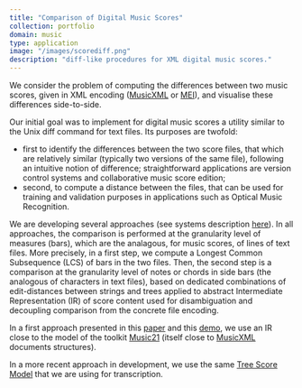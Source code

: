 ```yaml
---
title: "Comparison of Digital Music Scores"
collection: portfolio
domain: music
type: application
image: "/images/scorediff.png"
description: "diff-like procedures for XML digital music scores."
---
```


We consider the problem of computing the differences between two music scores, given in XML encoding ([MusicXML](https://www.musicxml.com/) or [MEI](https://music-encoding.org/)), and visualise these differences side-to-side.

Our initial goal was to implement for digital music scores a utility similar to the Unix diff command for text files. Its purposes are twofold: 

- first to identify the differences between the two score files, that which are relatively similar (typically two versions of the same file), following an intuitive notion of difference;
  straightforward applications are version control systems and collaborative music score edition;
- second, to compute a distance between the files, that can be used for training and validation purposes in applications such as Optical Music Recognition.

We are developing several approaches (see systems description [here](soft/2019-scorediff)). In all approaches, the comparison is performed at the granularity level of measures (bars), which are the analagous, for music scores, of lines of text files. More precisely, in a first step, we compute a Longest Common Subsequence (LCS) of bars in the two files. Then, the second step is a comparison at the granularity level of notes or chords in side bars (the analogous of characters in text files), based on dedicated combinations of edit-distances between strings and trees applied to abstract Intermediate Representation (IR) of score content used for disambiguation and decoupling comparison from the concrete file encoding. 

In a first approach presented in this [paper](publication/2019-11-01-A-diff-procedure-for-music-score-files) and this [demo](publication/2019-11-01-Computation-and-Visualization-of-Differences-between-two-XML-Music-Score-Files), we use an IR close to the model of the toolkit [Music21](https://www.music21.org) (itself close to [MusicXML](https://www.musicxml.com) documents structures).

In a more recent approach in development, we use the same [Tree Score Model](portfolio/2024-TSM/) that we are using for transcription.